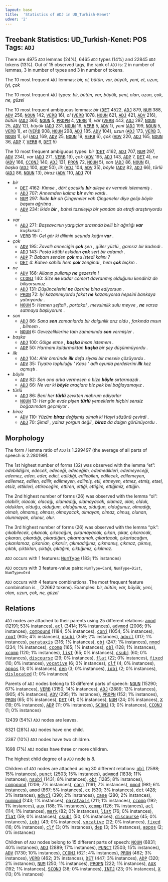 ```yaml
---
layout: base
title:  'Statistics of ADJ in UD_Turkish-Kenet'
udver: '2'
---
```


## Treebank Statistics: UD_Turkish-Kenet: POS Tags: `ADJ`

There are 4975 `ADJ` lemmas (24%), 6465 `ADJ` types (14%) and 22845 `ADJ` tokens (13%).
Out of 15 observed tags, the rank of `ADJ` is: 2 in number of lemmas, 3 in number of types and 3 in number of tokens.

The 10 most frequent `ADJ` lemmas: <em>bir, ol, bütün, var, büyük, yeni, et, uzun, iyi, çok</em>

The 10 most frequent `ADJ` types:  <em>bir, bütün, var, büyük, yeni, olan, uzun, çok, ne, güzel</em>

The 10 most frequent ambiguous lemmas: <em>bir</em> (<tt><a href="tr_kenet-pos-DET.html">DET</a></tt> 4522, <tt><a href="tr_kenet-pos-ADJ.html">ADJ</a></tt> 879, <tt><a href="tr_kenet-pos-NUM.html">NUM</a></tt> 388, <tt><a href="tr_kenet-pos-ADV.html">ADV</a></tt> 256, <tt><a href="tr_kenet-pos-NOUN.html">NOUN</a></tt> 142, <tt><a href="tr_kenet-pos-VERB.html">VERB</a></tt> 16), <em>ol</em> (<tt><a href="tr_kenet-pos-VERB.html">VERB</a></tt> 1078, <tt><a href="tr_kenet-pos-NOUN.html">NOUN</a></tt> 621, <tt><a href="tr_kenet-pos-ADJ.html">ADJ</a></tt> 421, <tt><a href="tr_kenet-pos-ADV.html">ADV</a></tt> 216), <em>bütün</em> (<tt><a href="tr_kenet-pos-ADJ.html">ADJ</a></tt> 360, <tt><a href="tr_kenet-pos-NOUN.html">NOUN</a></tt> 5, <tt><a href="tr_kenet-pos-PROPN.html">PROPN</a></tt> 4, <tt><a href="tr_kenet-pos-VERB.html">VERB</a></tt> 1), <em>var</em> (<tt><a href="tr_kenet-pos-VERB.html">VERB</a></tt> 443, <tt><a href="tr_kenet-pos-ADJ.html">ADJ</a></tt> 287, <tt><a href="tr_kenet-pos-NOUN.html">NOUN</a></tt> 25, <tt><a href="tr_kenet-pos-ADV.html">ADV</a></tt> 12), <em>büyük</em> (<tt><a href="tr_kenet-pos-ADJ.html">ADJ</a></tt> 231, <tt><a href="tr_kenet-pos-NOUN.html">NOUN</a></tt> 19, <tt><a href="tr_kenet-pos-VERB.html">VERB</a></tt> 5, <tt><a href="tr_kenet-pos-ADV.html">ADV</a></tt> 1), <em>yeni</em> (<tt><a href="tr_kenet-pos-ADJ.html">ADJ</a></tt> 199, <tt><a href="tr_kenet-pos-NOUN.html">NOUN</a></tt> 5, <tt><a href="tr_kenet-pos-VERB.html">VERB</a></tt> 1), <em>et</em> (<tt><a href="tr_kenet-pos-VERB.html">VERB</a></tt> 908, <tt><a href="tr_kenet-pos-NOUN.html">NOUN</a></tt> 298, <tt><a href="tr_kenet-pos-ADJ.html">ADJ</a></tt> 185, <tt><a href="tr_kenet-pos-ADV.html">ADV</a></tt> 104), <em>uzun</em> (<tt><a href="tr_kenet-pos-ADJ.html">ADJ</a></tt> 173, <tt><a href="tr_kenet-pos-VERB.html">VERB</a></tt> 3, <tt><a href="tr_kenet-pos-NOUN.html">NOUN</a></tt> 1), <em>iyi</em> (<tt><a href="tr_kenet-pos-ADJ.html">ADJ</a></tt> 169, <tt><a href="tr_kenet-pos-ADV.html">ADV</a></tt> 25, <tt><a href="tr_kenet-pos-NOUN.html">NOUN</a></tt> 19, <tt><a href="tr_kenet-pos-VERB.html">VERB</a></tt> 6), <em>çok</em> (<tt><a href="tr_kenet-pos-ADV.html">ADV</a></tt> 220, <tt><a href="tr_kenet-pos-ADJ.html">ADJ</a></tt> 165, <tt><a href="tr_kenet-pos-NOUN.html">NOUN</a></tt> 36, <tt><a href="tr_kenet-pos-ADP.html">ADP</a></tt> 7, <tt><a href="tr_kenet-pos-VERB.html">VERB</a></tt> 6, <tt><a href="tr_kenet-pos-DET.html">DET</a></tt> 5)

The 10 most frequent ambiguous types:  <em>bir</em> (<tt><a href="tr_kenet-pos-DET.html">DET</a></tt> 4162, <tt><a href="tr_kenet-pos-ADJ.html">ADJ</a></tt> 707, <tt><a href="tr_kenet-pos-NUM.html">NUM</a></tt> 297, <tt><a href="tr_kenet-pos-ADV.html">ADV</a></tt> 234), <em>var</em> (<tt><a href="tr_kenet-pos-ADJ.html">ADJ</a></tt> 271, <tt><a href="tr_kenet-pos-VERB.html">VERB</a></tt> 19), <em>çok</em> (<tt><a href="tr_kenet-pos-ADV.html">ADV</a></tt> 195, <tt><a href="tr_kenet-pos-ADJ.html">ADJ</a></tt> 143, <tt><a href="tr_kenet-pos-ADP.html">ADP</a></tt> 7, <tt><a href="tr_kenet-pos-DET.html">DET</a></tt> 4), <em>ne</em> (<tt><a href="tr_kenet-pos-ADV.html">ADV</a></tt> 166, <tt><a href="tr_kenet-pos-CCONJ.html">CCONJ</a></tt> 140, <tt><a href="tr_kenet-pos-ADJ.html">ADJ</a></tt> 131, <tt><a href="tr_kenet-pos-PRON.html">PRON</a></tt> 72, <tt><a href="tr_kenet-pos-NOUN.html">NOUN</a></tt> 5), <em>son</em> (<tt><a href="tr_kenet-pos-ADJ.html">ADJ</a></tt> 86, <tt><a href="tr_kenet-pos-NOUN.html">NOUN</a></tt> 6), <em>başka</em> (<tt><a href="tr_kenet-pos-ADJ.html">ADJ</a></tt> 100, <tt><a href="tr_kenet-pos-ADP.html">ADP</a></tt> 50), <em>ilk</em> (<tt><a href="tr_kenet-pos-ADJ.html">ADJ</a></tt> 104, <tt><a href="tr_kenet-pos-ADV.html">ADV</a></tt> 35), <em>böyle</em> (<tt><a href="tr_kenet-pos-ADV.html">ADV</a></tt> 82, <tt><a href="tr_kenet-pos-ADJ.html">ADJ</a></tt> 66), <em>türlü</em> (<tt><a href="tr_kenet-pos-ADJ.html">ADJ</a></tt> 86, <tt><a href="tr_kenet-pos-NOUN.html">NOUN</a></tt> 13), <em>biraz</em> (<tt><a href="tr_kenet-pos-ADV.html">ADV</a></tt> 110, <tt><a href="tr_kenet-pos-ADJ.html">ADJ</a></tt> 70)


* <em>bir</em>
  * <tt><a href="tr_kenet-pos-DET.html">DET</a></tt> 4162: <em>Kimse , dört çocuklu <b>bir</b> aileye ev vermek istememiş .</em>
  * <tt><a href="tr_kenet-pos-ADJ.html">ADJ</a></tt> 707: <em>Annemden kalma <b>bir</b> evim vardı .</em>
  * <tt><a href="tr_kenet-pos-NUM.html">NUM</a></tt> 297: <em>İkide <b>bir</b> ah Çingeneler vah Çingeneler diye gelip böyle başımı ağrıtma .</em>
  * <tt><a href="tr_kenet-pos-ADV.html">ADV</a></tt> 234: <em>İkide <b>bir</b> , bahsi tazeleyip bir yandan da etrafı araştırıyordu .</em>
* <em>var</em>
  * <tt><a href="tr_kenet-pos-ADJ.html">ADJ</a></tt> 271: <em>Başsavcının yargıçlar arasında belli bir ağırlığı <b>var</b> kuşkusuz .</em>
  * <tt><a href="tr_kenet-pos-VERB.html">VERB</a></tt> 19: <em>Gel gör ki dilimin ucunda kağnı <b>var</b> .</em>
* <em>çok</em>
  * <tt><a href="tr_kenet-pos-ADV.html">ADV</a></tt> 195: <em>Zavallı anneciğin <b>çok</b> şen , güler yüzlü , gamsız bir kadındı .</em>
  * <tt><a href="tr_kenet-pos-ADJ.html">ADJ</a></tt> 143: <em>Posta kâtibi eskiden <b>çok</b> sert bir adamdı .</em>
  * <tt><a href="tr_kenet-pos-ADP.html">ADP</a></tt> 7: <em>Babam senden <b>çok</b> mu istedi kalını ?</em>
  * <tt><a href="tr_kenet-pos-DET.html">DET</a></tt> 4: <em>Kahve sahibi hem <b>çok</b> zengindi , hem <b>çok</b> bıçkın .</em>
* <em>ne</em>
  * <tt><a href="tr_kenet-pos-ADV.html">ADV</a></tt> 166: <em>Allanıp pullanıp <b>ne</b> gezersin !</em>
  * <tt><a href="tr_kenet-pos-CCONJ.html">CCONJ</a></tt> 140: <em>Size <b>ne</b> kadar cömert davranmış olduğunu kendiniz de biliyorsunuz .</em>
  * <tt><a href="tr_kenet-pos-ADJ.html">ADJ</a></tt> 131: <em>Düşüncelerini <b>ne</b> üzerine bina ediyorsun .</em>
  * <tt><a href="tr_kenet-pos-PRON.html">PRON</a></tt> 72: <em>İyi kazanmıyordu fakat <b>ne</b> kazanıyorsa hepsini bankaya yatırıyordu .</em>
  * <tt><a href="tr_kenet-pos-NOUN.html">NOUN</a></tt> 5: <em>Hemen şeftali , portakal , mevsimlik sulu meyve , <b>ne</b> varsa satmaya başlıyorum .</em>
* <em>son</em>
  * <tt><a href="tr_kenet-pos-ADJ.html">ADJ</a></tt> 86: <em>Sana <b>son</b> zamanlarda bir dalgınlık arız oldu , farkında mısın , bilmem .</em>
  * <tt><a href="tr_kenet-pos-NOUN.html">NOUN</a></tt> 6: <em>Gevezeliklerine tam zamanında <b>son</b> vermişler .</em>
* <em>başka</em>
  * <tt><a href="tr_kenet-pos-ADJ.html">ADJ</a></tt> 100: <em>Gölge etme , <b>başka</b> ihsan istemem .</em>
  * <tt><a href="tr_kenet-pos-ADP.html">ADP</a></tt> 50: <em>Harmanı kaldırmaktan <b>başka</b> bir şey düşünmüyordu .</em>
* <em>ilk</em>
  * <tt><a href="tr_kenet-pos-ADJ.html">ADJ</a></tt> 104: <em>Ahir ömründe <b>ilk</b> defa siyasi bir mesele çözüyordu .</em>
  * <tt><a href="tr_kenet-pos-ADV.html">ADV</a></tt> 35: <em>Tiyatro topluluğu ' Kaos ' adlı oyunla perdelerini <b>ilk</b> kez açmıştı .</em>
* <em>böyle</em>
  * <tt><a href="tr_kenet-pos-ADV.html">ADV</a></tt> 82: <em>Sen ona arka vermesen o bize <b>böyle</b> sırtarmazdı .</em>
  * <tt><a href="tr_kenet-pos-ADJ.html">ADJ</a></tt> 66: <em>Ne var ki <b>böyle</b> araçlara biz pek bel bağlayamayız .</em>
* <em>türlü</em>
  * <tt><a href="tr_kenet-pos-ADJ.html">ADJ</a></tt> 86: <em>Beni her <b>türlü</b> zevkten mahrum ediyorlar</em>
  * <tt><a href="tr_kenet-pos-NOUN.html">NOUN</a></tt> 13: <em>Her gün evde pişen <b>türlü</b> yemeklerin hiçbiri sensiz boğazımdan geçmiyor .</em>
* <em>biraz</em>
  * <tt><a href="tr_kenet-pos-ADV.html">ADV</a></tt> 110: <em>Yüzüm <b>biraz</b> değişmiş olmalı ki Hayri sözünü çevirdi .</em>
  * <tt><a href="tr_kenet-pos-ADJ.html">ADJ</a></tt> 70: <em>Şimdi , yalnız yorgun değil , <b>biraz</b> da dalgın görünüyordu .</em>

## Morphology

The form / lemma ratio of `ADJ` is 1.299497 (the average of all parts of speech is 2.280199).

The 1st highest number of forms (32) was observed with the lemma “et”: <em>edebildiğim, edecek, edeceği, edeceğim, edemedikleri, edemeyeceği, edemez, eden, eder, edici, edildiği, edilebilen, edilecek, edilemeyen, edilemez, edilen, edilir, edilmeyen, edilmiş, etli, etmeyen, etmez, etmiş, etsel, etsiz, ettikleri, ettireceğim, ettiren, ettiği, ettiğim, ettiğimiz, ettiğin</em>.

The 2nd highest number of forms (26) was observed with the lemma “ol”: <em>olabilir, olacak, olacağı, olamadığı, olamayacak, olamaz, olan, olduk, oldukları, olduğu, olduğum, olduğumuz, olduğun, olduğunuz, olmadığı, olmalı, olmamış, olması, olmayacak, olmayan, olmaz, olmuş, olunan, olunmayan, olunur, olur</em>.

The 3rd highest number of forms (26) was observed with the lemma “çık”: <em>çıkabilecek, çıkacak, çıkacağım, çıkamayacak, çıkan, çıkar, çıkaracak, çıkaran, çıkardığı, çıkardığım, çıkarmamalı, çıkartacak, çıkartacağım, çıkarılamaz, çıkarılan, çıkarılır, çıkmadığınız, çıkmamış, çıkmaz, çıkmış, çıktık, çıktıkları, çıktığı, çıktığım, çıktığımız, çıkılmaz</em>.

`ADJ` occurs with 1 features: <tt><a href="tr_kenet-feat-NumType.html">NumType</a></tt> (183; 1% instances)

`ADJ` occurs with 3 feature-value pairs: `NumType=Card`, `NumType=Dist`, `NumType=Ord`

`ADJ` occurs with 4 feature combinations.
The most frequent feature combination is `_` (22662 tokens).
Examples: <em>bir, bütün, var, büyük, yeni, olan, uzun, çok, ne, güzel</em>


## Relations

`ADJ` nodes are attached to their parents using 25 different relations: <tt><a href="tr_kenet-dep-amod.html">amod</a></tt> (12191; 53% instances), <tt><a href="tr_kenet-dep-acl.html">acl</a></tt> (3414; 15% instances), <tt><a href="tr_kenet-dep-advmod.html">advmod</a></tt> (2006; 9% instances), <tt><a href="tr_kenet-dep-compound.html">compound</a></tt> (1184; 5% instances), <tt><a href="tr_kenet-dep-conj.html">conj</a></tt> (1054; 5% instances), <tt><a href="tr_kenet-dep-root.html">root</a></tt> (905; 4% instances), <tt><a href="tr_kenet-dep-nsubj.html">nsubj</a></tt> (359; 2% instances), <tt><a href="tr_kenet-dep-advcl.html">advcl</a></tt> (317; 1% instances), <tt><a href="tr_kenet-dep-parataxis.html">parataxis</a></tt> (316; 1% instances), <tt><a href="tr_kenet-dep-obj.html">obj</a></tt> (247; 1% instances), <tt><a href="tr_kenet-dep-nmod.html">nmod</a></tt> (234; 1% instances), <tt><a href="tr_kenet-dep-ccomp.html">ccomp</a></tt> (165; 1% instances), <tt><a href="tr_kenet-dep-obl.html">obl</a></tt> (128; 1% instances), <tt><a href="tr_kenet-dep-xcomp.html">xcomp</a></tt> (120; 1% instances), <tt><a href="tr_kenet-dep-list.html">list</a></tt> (65; 0% instances), <tt><a href="tr_kenet-dep-csubj.html">csubj</a></tt> (60; 0% instances), <tt><a href="tr_kenet-dep-discourse.html">discourse</a></tt> (29; 0% instances), <tt><a href="tr_kenet-dep-flat.html">flat</a></tt> (22; 0% instances), <tt><a href="tr_kenet-dep-fixed.html">fixed</a></tt> (10; 0% instances), <tt><a href="tr_kenet-dep-vocative.html">vocative</a></tt> (6; 0% instances), <tt><a href="tr_kenet-dep-clf.html">clf</a></tt> (4; 0% instances), <tt><a href="tr_kenet-dep-appos.html">appos</a></tt> (3; 0% instances), <tt><a href="tr_kenet-dep-dep.html">dep</a></tt> (3; 0% instances), <tt><a href="tr_kenet-dep-iobj.html">iobj</a></tt> (2; 0% instances), <tt><a href="tr_kenet-dep-dislocated.html">dislocated</a></tt> (1; 0% instances)

Parents of `ADJ` nodes belong to 13 different parts of speech: <tt><a href="tr_kenet-pos-NOUN.html">NOUN</a></tt> (15290; 67% instances), <tt><a href="tr_kenet-pos-VERB.html">VERB</a></tt> (3150; 14% instances), <tt><a href="tr_kenet-pos-ADJ.html">ADJ</a></tt> (2889; 13% instances),  (905; 4% instances), <tt><a href="tr_kenet-pos-ADV.html">ADV</a></tt> (295; 1% instances), <tt><a href="tr_kenet-pos-PROPN.html">PROPN</a></tt> (152; 1% instances), <tt><a href="tr_kenet-pos-PRON.html">PRON</a></tt> (65; 0% instances), <tt><a href="tr_kenet-pos-DET.html">DET</a></tt> (41; 0% instances), <tt><a href="tr_kenet-pos-NUM.html">NUM</a></tt> (24; 0% instances), <tt><a href="tr_kenet-pos-X.html">X</a></tt> (19; 0% instances), <tt><a href="tr_kenet-pos-ADP.html">ADP</a></tt> (11; 0% instances), <tt><a href="tr_kenet-pos-SCONJ.html">SCONJ</a></tt> (3; 0% instances), <tt><a href="tr_kenet-pos-CCONJ.html">CCONJ</a></tt> (1; 0% instances)

12439 (54%) `ADJ` nodes are leaves.

6321 (28%) `ADJ` nodes have one child.

2387 (10%) `ADJ` nodes have two children.

1698 (7%) `ADJ` nodes have three or more children.

The highest child degree of a `ADJ` node is 8.

Children of `ADJ` nodes are attached using 30 different relations: <tt><a href="tr_kenet-dep-obl.html">obl</a></tt> (2598; 15% instances), <tt><a href="tr_kenet-dep-punct.html">punct</a></tt> (2503; 15% instances), <tt><a href="tr_kenet-dep-advmod.html">advmod</a></tt> (1838; 11% instances), <tt><a href="tr_kenet-dep-nsubj.html">nsubj</a></tt> (1431; 8% instances), <tt><a href="tr_kenet-dep-obj.html">obj</a></tt> (1285; 8% instances), <tt><a href="tr_kenet-dep-compound.html">compound</a></tt> (1206; 7% instances), <tt><a href="tr_kenet-dep-conj.html">conj</a></tt> (1191; 7% instances), <tt><a href="tr_kenet-dep-nmod.html">nmod</a></tt> (981; 6% instances), <tt><a href="tr_kenet-dep-amod.html">amod</a></tt> (867; 5% instances), <tt><a href="tr_kenet-dep-cc.html">cc</a></tt> (530; 3% instances), <tt><a href="tr_kenet-dep-det.html">det</a></tt> (428; 3% instances), <tt><a href="tr_kenet-dep-advcl.html">advcl</a></tt> (390; 2% instances), <tt><a href="tr_kenet-dep-case.html">case</a></tt> (280; 2% instances), <tt><a href="tr_kenet-dep-nummod.html">nummod</a></tt> (243; 1% instances), <tt><a href="tr_kenet-dep-parataxis.html">parataxis</a></tt> (211; 1% instances), <tt><a href="tr_kenet-dep-ccomp.html">ccomp</a></tt> (192; 1% instances), <tt><a href="tr_kenet-dep-aux.html">aux</a></tt> (188; 1% instances), <tt><a href="tr_kenet-dep-xcomp.html">xcomp</a></tt> (126; 1% instances), <tt><a href="tr_kenet-dep-acl.html">acl</a></tt> (114; 1% instances), <tt><a href="tr_kenet-dep-mark.html">mark</a></tt> (82; 0% instances), <tt><a href="tr_kenet-dep-list.html">list</a></tt> (76; 0% instances), <tt><a href="tr_kenet-dep-flat.html">flat</a></tt> (59; 0% instances), <tt><a href="tr_kenet-dep-csubj.html">csubj</a></tt> (50; 0% instances), <tt><a href="tr_kenet-dep-discourse.html">discourse</a></tt> (45; 0% instances), <tt><a href="tr_kenet-dep-iobj.html">iobj</a></tt> (43; 0% instances), <tt><a href="tr_kenet-dep-vocative.html">vocative</a></tt> (22; 0% instances), <tt><a href="tr_kenet-dep-fixed.html">fixed</a></tt> (16; 0% instances), <tt><a href="tr_kenet-dep-clf.html">clf</a></tt> (3; 0% instances), <tt><a href="tr_kenet-dep-dep.html">dep</a></tt> (3; 0% instances), <tt><a href="tr_kenet-dep-appos.html">appos</a></tt> (2; 0% instances)

Children of `ADJ` nodes belong to 15 different parts of speech: <tt><a href="tr_kenet-pos-NOUN.html">NOUN</a></tt> (6831; 40% instances), <tt><a href="tr_kenet-pos-ADJ.html">ADJ</a></tt> (2889; 17% instances), <tt><a href="tr_kenet-pos-PUNCT.html">PUNCT</a></tt> (2503; 15% instances), <tt><a href="tr_kenet-pos-ADV.html">ADV</a></tt> (1730; 10% instances), <tt><a href="tr_kenet-pos-CCONJ.html">CCONJ</a></tt> (621; 4% instances), <tt><a href="tr_kenet-pos-PRON.html">PRON</a></tt> (462; 3% instances), <tt><a href="tr_kenet-pos-VERB.html">VERB</a></tt> (462; 3% instances), <tt><a href="tr_kenet-pos-DET.html">DET</a></tt> (447; 3% instances), <tt><a href="tr_kenet-pos-ADP.html">ADP</a></tt> (320; 2% instances), <tt><a href="tr_kenet-pos-NUM.html">NUM</a></tt> (250; 1% instances), <tt><a href="tr_kenet-pos-PROPN.html">PROPN</a></tt> (222; 1% instances), <tt><a href="tr_kenet-pos-AUX.html">AUX</a></tt> (192; 1% instances), <tt><a href="tr_kenet-pos-SCONJ.html">SCONJ</a></tt> (38; 0% instances), <tt><a href="tr_kenet-pos-INTJ.html">INTJ</a></tt> (23; 0% instances), <tt><a href="tr_kenet-pos-X.html">X</a></tt> (13; 0% instances)


